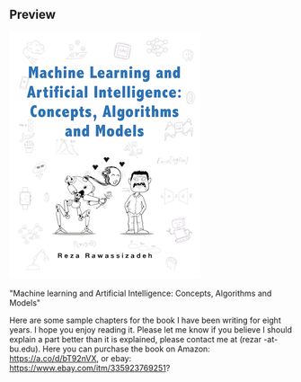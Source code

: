 ## Preview
![Book Cover](Frontcover.png)

"Machine learning and Artificial Intelligence: Concepts, Algorithms and Models"

Here are some sample chapters for the book I have been writing for eight years. I hope you enjoy reading it. Please let me know if you believe I should explain a part better than it is explained, please contact me at (rezar -at- bu.edu).
Here you can purchase the book on Amazon: https://a.co/d/bT92nVX, or ebay: https://www.ebay.com/itm/335923769251?
